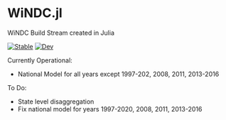 # WiNDC.jl

WiNDC Build Stream created in Julia


[![Stable](https://img.shields.io/badge/docs-stable-blue.svg)](https://uw-windc.github.io/WiNDC.jl/dev/)
[![Dev](https://img.shields.io/badge/docs-dev-blue.svg)](https://uw-windc.github.io/WiNDC.jl/dev/)



Currently Operational:

- National Model for all years except 1997-202, 2008, 2011, 2013-2016

To Do:

- State level disaggregation
- Fix national model for years 1997-2020, 2008, 2011, 2013-2016
